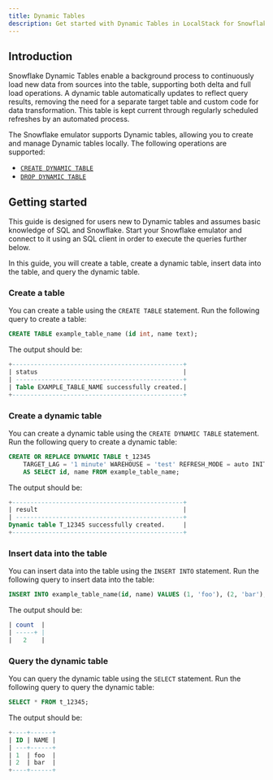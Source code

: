 ```yaml
---
title: Dynamic Tables
description: Get started with Dynamic Tables in LocalStack for Snowflake
---
```




## Introduction

Snowflake Dynamic Tables enable a background process to continuously load new data from sources into the table, supporting both delta and full load operations. A dynamic table automatically updates to reflect query results, removing the need for a separate target table and custom code for data transformation. This table is kept current through regularly scheduled refreshes by an automated process.

The Snowflake emulator supports Dynamic tables, allowing you to create and manage Dynamic tables locally. The following operations are supported:

* [`CREATE DYNAMIC TABLE`](https://docs.snowflake.com/en/sql-reference/sql/create-dynamic-table)
* [`DROP DYNAMIC TABLE`](https://docs.snowflake.com/en/sql-reference/sql/drop-dynamic-table)

## Getting started

This guide is designed for users new to Dynamic tables and assumes basic knowledge of SQL and Snowflake. Start your Snowflake emulator and connect to it using an SQL client in order to execute the queries further below.

In this guide, you will create a table, create a dynamic table, insert data into the table, and query the dynamic table.

### Create a table

You can create a table using the `CREATE TABLE` statement. Run the following query to create a table:

```sql
CREATE TABLE example_table_name (id int, name text);
```

The output should be:

```sql
+-----------------------------------------------+ 
| status                                        |
| ----------------------------------------------+
| Table EXAMPLE_TABLE_NAME successfully created.|
+-----------------------------------------------+ 
```

### Create a dynamic table

You can create a dynamic table using the `CREATE DYNAMIC TABLE` statement. Run the following query to create a dynamic table:

```sql
CREATE OR REPLACE DYNAMIC TABLE t_12345
    TARGET_LAG = '1 minute' WAREHOUSE = 'test' REFRESH_MODE = auto INITIALIZE = on_create
    AS SELECT id, name FROM example_table_name;
```

The output should be:

```sql
+-----------------------------------------------+
| result                                        |
| ----------------------------------------------+
Dynamic table T_12345 successfully created.     |
+-----------------------------------------------+
```

### Insert data into the table

You can insert data into the table using the `INSERT INTO` statement. Run the following query to insert data into the table:

```sql
INSERT INTO example_table_name(id, name) VALUES (1, 'foo'), (2, 'bar');
```

The output should be:

```sql
| count  |
| -----+ |
|   2    |
```

### Query the dynamic table

You can query the dynamic table using the `SELECT` statement. Run the following query to query the dynamic table:

```sql
SELECT * FROM t_12345;
```

The output should be:

```sql
+----+------+
| ID | NAME |
| ---+------+
| 1  | foo  |
| 2  | bar  |
+----+------+
```